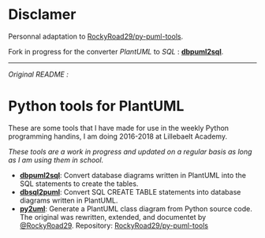 # Disclamer

Personnal adaptation to [RockyRoad29/py-puml-tools](https://github.com/RockyRoad29/py-puml-tools).

Fork in progress for the converter _PlantUML_ to _SQL_ : [**dbpuml2sql**](dbpuml2sql/README.md).

---
_Original README :_
# Python tools for PlantUML


These are some tools that I have made for use in the weekly Python programming
handins, I am doing 2016-2018 at Lillebaelt Academy.

*These tools are a work in progress and updated on a regular basis as long as
I am using them in school.*

 * [**dbpuml2sql**](dbpuml2sql/): Convert database diagrams written in PlantUML into the
   SQL statements to create the tables.
 * [**dbsql2puml**](dbsql2puml/): Convert SQL CREATE TABLE statements into database diagrams
   written in PlantUML.
 * [**py2uml**](py2puml/): Generate a PlantUML class diagram from Python source code.
   The original was rewritten, extended, and documentet by [@RockyRoad29](https://github.com/RockyRoad29).
   Repository: [RockyRoad29/py-puml-tools](https://github.com/RockyRoad29/py-puml-tools)
